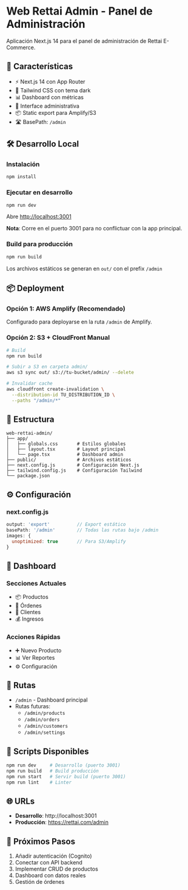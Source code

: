 # Web Rettai Admin - Panel de Administración

Aplicación Next.js 14 para el panel de administración de Rettai E-Commerce.

## 🚀 Características

- ⚡ Next.js 14 con App Router
- 🎨 Tailwind CSS con tema dark
- 📊 Dashboard con métricas
- 🔐 Interface administrativa
- 📦 Static export para Amplify/S3
- 🛣️ BasePath: `/admin`

## 🛠️ Desarrollo Local

### Instalación

```bash
npm install
```

### Ejecutar en desarrollo

```bash
npm run dev
```

Abre [http://localhost:3001](http://localhost:3001)

**Nota**: Corre en el puerto 3001 para no conflictuar con la app principal.

### Build para producción

```bash
npm run build
```

Los archivos estáticos se generan en `out/` con el prefix `/admin`

## 📦 Deployment

### Opción 1: AWS Amplify (Recomendado)

Configurado para deployarse en la ruta `/admin` de Amplify.

### Opción 2: S3 + CloudFront Manual

```bash
# Build
npm run build

# Subir a S3 en carpeta admin/
aws s3 sync out/ s3://tu-bucket/admin/ --delete

# Invalidar cache
aws cloudfront create-invalidation \
  --distribution-id TU_DISTRIBUTION_ID \
  --paths "/admin/*"
```

## 📁 Estructura

```
web-rettai-admin/
├── app/
│   ├── globals.css       # Estilos globales
│   ├── layout.tsx        # Layout principal
│   └── page.tsx          # Dashboard admin
├── public/               # Archivos estáticos
├── next.config.js        # Configuración Next.js
├── tailwind.config.js    # Configuración Tailwind
└── package.json
```

## ⚙️ Configuración

### next.config.js

```js
output: 'export'          // Export estático
basePath: '/admin'        // Todas las rutas bajo /admin
images: {
  unoptimized: true       // Para S3/Amplify
}
```

## 🎨 Dashboard

### Secciones Actuales

- 📦 Productos
- 🛒 Órdenes
- 👥 Clientes
- 💰 Ingresos

### Acciones Rápidas

- ➕ Nuevo Producto
- 📊 Ver Reportes
- ⚙️ Configuración

## 🔗 Rutas

- `/admin` - Dashboard principal
- Rutas futuras:
  - `/admin/products`
  - `/admin/orders`
  - `/admin/customers`
  - `/admin/settings`

## 📝 Scripts Disponibles

```bash
npm run dev     # Desarrollo (puerto 3001)
npm run build   # Build producción
npm run start   # Servir build (puerto 3001)
npm run lint    # Linter
```

## 🌐 URLs

- **Desarrollo**: http://localhost:3001
- **Producción**: https://rettai.com/admin

## 🔐 Próximos Pasos

1. Añadir autenticación (Cognito)
2. Conectar con API backend
3. Implementar CRUD de productos
4. Dashboard con datos reales
5. Gestión de órdenes
